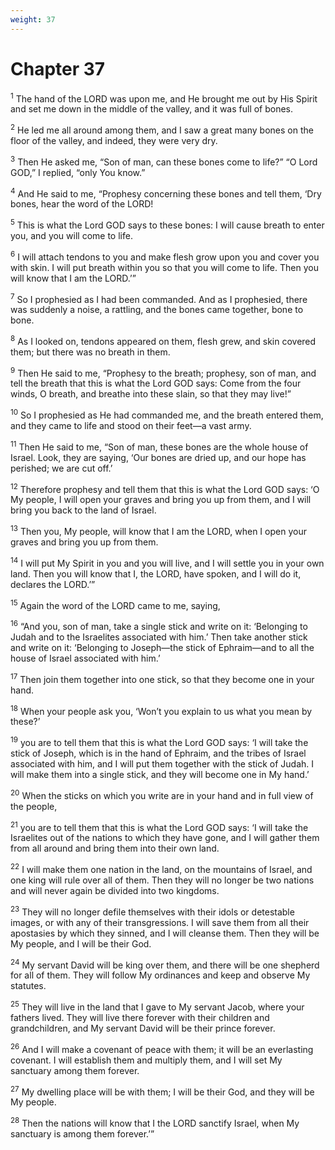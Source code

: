 ```yaml
---
weight: 37
---
```


# Chapter 37

<sup>1</sup> The hand of the LORD was upon me, and He brought me out by His Spirit and set me down in the middle of the valley, and it was full of bones. 

<sup>2</sup> He led me all around among them, and I saw a great many bones on the floor of the valley, and indeed, they were very dry. 

<sup>3</sup> Then He asked me, “Son of man, can these bones come to life?” “O Lord GOD,” I replied, “only You know.” 

<sup>4</sup> And He said to me, “Prophesy concerning these bones and tell them, ‘Dry bones, hear the word of the LORD! 

<sup>5</sup> This is what the Lord GOD says to these bones: I will cause breath to enter you, and you will come to life. 

<sup>6</sup> I will attach tendons to you and make flesh grow upon you and cover you with skin. I will put breath within you so that you will come to life. Then you will know that I am the LORD.’” 

<sup>7</sup> So I prophesied as I had been commanded. And as I prophesied, there was suddenly a noise, a rattling, and the bones came together, bone to bone. 

<sup>8</sup> As I looked on, tendons appeared on them, flesh grew, and skin covered them; but there was no breath in them. 

<sup>9</sup> Then He said to me, “Prophesy to the breath; prophesy, son of man, and tell the breath that this is what the Lord GOD says: Come from the four winds, O breath, and breathe into these slain, so that they may live!” 

<sup>10</sup> So I prophesied as He had commanded me, and the breath entered them, and they came to life and stood on their feet—a vast army. 

<sup>11</sup> Then He said to me, “Son of man, these bones are the whole house of Israel. Look, they are saying, ‘Our bones are dried up, and our hope has perished; we are cut off.’ 

<sup>12</sup> Therefore prophesy and tell them that this is what the Lord GOD says: ‘O My people, I will open your graves and bring you up from them, and I will bring you back to the land of Israel. 

<sup>13</sup> Then you, My people, will know that I am the LORD, when I open your graves and bring you up from them. 

<sup>14</sup> I will put My Spirit in you and you will live, and I will settle you in your own land. Then you will know that I, the LORD, have spoken, and I will do it, declares the LORD.’” 

<sup>15</sup> Again the word of the LORD came to me, saying, 

<sup>16</sup> “And you, son of man, take a single stick and write on it: ‘Belonging to Judah and to the Israelites associated with him.’ Then take another stick and write on it: ‘Belonging to Joseph—the stick of Ephraim—and to all the house of Israel associated with him.’ 

<sup>17</sup> Then join them together into one stick, so that they become one in your hand. 

<sup>18</sup> When your people ask you, ‘Won’t you explain to us what you mean by these?’ 

<sup>19</sup> you are to tell them that this is what the Lord GOD says: ‘I will take the stick of Joseph, which is in the hand of Ephraim, and the tribes of Israel associated with him, and I will put them together with the stick of Judah. I will make them into a single stick, and they will become one in My hand.’ 

<sup>20</sup> When the sticks on which you write are in your hand and in full view of the people, 

<sup>21</sup> you are to tell them that this is what the Lord GOD says: ‘I will take the Israelites out of the nations to which they have gone, and I will gather them from all around and bring them into their own land. 

<sup>22</sup> I will make them one nation in the land, on the mountains of Israel, and one king will rule over all of them. Then they will no longer be two nations and will never again be divided into two kingdoms. 

<sup>23</sup> They will no longer defile themselves with their idols or detestable images, or with any of their transgressions. I will save them from all their apostasies by which they sinned, and I will cleanse them. Then they will be My people, and I will be their God. 

<sup>24</sup> My servant David will be king over them, and there will be one shepherd for all of them. They will follow My ordinances and keep and observe My statutes. 

<sup>25</sup> They will live in the land that I gave to My servant Jacob, where your fathers lived. They will live there forever with their children and grandchildren, and My servant David will be their prince forever. 

<sup>26</sup> And I will make a covenant of peace with them; it will be an everlasting covenant. I will establish them and multiply them, and I will set My sanctuary among them forever. 

<sup>27</sup> My dwelling place will be with them; I will be their God, and they will be My people. 

<sup>28</sup> Then the nations will know that I the LORD sanctify Israel, when My sanctuary is among them forever.’” 


